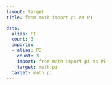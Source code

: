 ```yaml
---
layout: target
title: from math import pi as PI

data:
  alias: PI
  count: 3
  imports:
  - alias: PI
    count: 3
    import: from math import pi as PI
    target: math.pi
  target: math.pi
---
```


